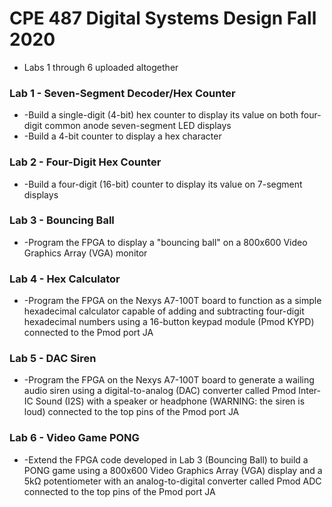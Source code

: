 # CPE 487 Digital Systems Design Fall 2020

* Labs 1 through 6 uploaded altogether

### Lab 1 - Seven-Segment Decoder/Hex Counter

* -Build a single-digit (4-bit) hex counter to display its value on both four-digit common anode seven-segment LED displays
* -Build a 4-bit counter to display a hex character

### Lab 2 - Four-Digit Hex Counter

* -Build a four-digit (16-bit) counter to display its value on 7-segment displays

### Lab 3 - Bouncing Ball

* -Program the FPGA to display a "bouncing ball" on a 800x600 Video Graphics Array (VGA) monitor

### Lab 4 - Hex Calculator

* -Program the FPGA on the Nexys A7-100T board to function as a simple hexadecimal calculator capable of adding and subtracting four-digit hexadecimal numbers using a 16-button keypad module (Pmod KYPD) connected to the Pmod port JA

### Lab 5 - DAC Siren

* -Program the FPGA on the Nexys A7-100T board to generate a wailing audio siren using a digital-to-analog (DAC) converter called Pmod Inter-IC Sound (I2S) with a speaker or headphone (WARNING: the siren is loud) connected to the top pins of the Pmod port JA

### Lab 6 - Video Game PONG

* -Extend the FPGA code developed in Lab 3 (Bouncing Ball) to build a PONG game using a 800x600 Video Graphics Array (VGA) display and a 5kΩ potentiometer with an analog-to-digital converter called Pmod ADC connected to the top pins of the Pmod port JA
